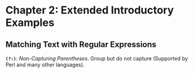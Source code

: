 # Chapter 2: Extended Introductory Examples

## Matching Text with Regular Expressions

**`(?:)`**: *Non-Capturing Parentheses*. Group but do not capture (Supported by Perl and many other languages).
